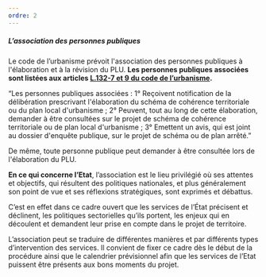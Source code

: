 ```yaml
---
ordre: 2
---
```


##### L’association des personnes publiques

Le code de l’urbanisme prévoit l'association des personnes publiques à l'élaboration et à la révision du PLU. **Les personnes publiques associées sont listées aux articles [L.132-7 et 9 du code de l’urbanisme](https://www.legifrance.gouv.fr/codes/section_lc/LEGITEXT000006074075/LEGISCTA000031210810/#LEGISCTA000031212151).**

“Les personnes publiques associées :
1° Reçoivent notification de la délibération prescrivant l'élaboration du schéma de cohérence territoriale ou du plan local d'urbanisme ;
2° Peuvent, tout au long de cette élaboration, demander à être consultées sur le projet de schéma de cohérence territoriale ou de plan local d'urbanisme ;
3° Emettent un avis, qui est joint au dossier d'enquête publique, sur le projet de schéma ou de plan arrêté.”

De même, toute personne publique peut demander à être consultée lors de l'élaboration du PLU.

**En ce qui concerne l’Etat**, l’association est le lieu privilégié où ses attentes et objectifs, qui résultent des politiques nationales, et plus généralement son point de vue et ses réflexions stratégiques, sont exprimés et débattus.

C’est en effet dans ce cadre ouvert que les services de l’État précisent et déclinent, les politiques sectorielles qu’ils portent, les enjeux qui en découlent et demandent leur prise en compte dans le projet de territoire.

L’association peut se traduire de différentes manières et par différents types d’intervention des services. Il convient de fixer ce cadre dès le début de la procédure ainsi que le calendrier prévisionnel afin que les services de l’Etat puissent être présents aux bons moments du projet.
